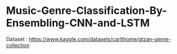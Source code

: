 # Music-Genre-Classification-By-Ensembling-CNN-and-LSTM

Dataset : https://www.kaggle.com/datasets/carlthome/gtzan-genre-collection
